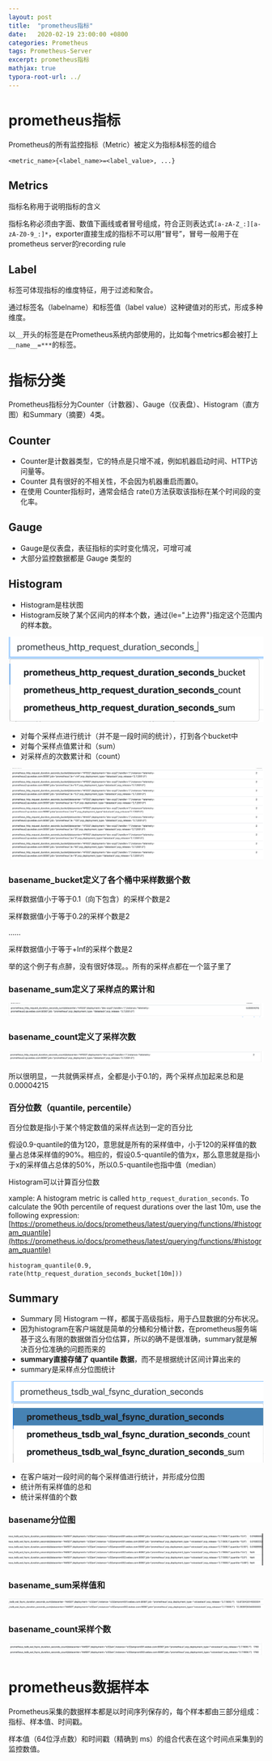 ```yaml
---
layout: post
title:  "prometheus指标"
date:   2020-02-19 23:00:00 +0800
categories: Prometheus
tags: Prometheus-Server
excerpt: prometheus指标
mathjax: true
typora-root-url: ../
---
```


# prometheus指标

Prometheus的所有监控指标（Metric）被定义为指标&标签的组合

```shell
<metric_name>{<label_name>=<label_value>, ...}
```

## Metrics

指标名称用于说明指标的含义

指标名称必须由字面、数值下画线或者冒号组成，符合正则表达式`[a-zA-Z_:][a-zA-Z0-9_:]*`，exporter直接生成的指标不可以用“冒号”，冒号一般用于在prometheus server的recording rule

## Label

标签可体现指标的维度特征，用于过滤和聚合。

通过标签名（labelname）和标签值（label value）这种键值对的形式，形成多种维度。

以`__`开头的标签是在Prometheus系统内部使用的，比如每个metrics都会被打上`__name__=***`的标签。

# 指标分类

Prometheus指标分为Counter（计数器）、Gauge（仪表盘）、Histogram（直方图）和Summary（摘要）4类。

## Counter

* Counter是计数器类型，它的特点是只增不减，例如机器启动时间、HTTP访问量等。
* Counter 具有很好的不相关性，不会因为机器重启而置0。
* 在使用 Counter指标时，通常会结合 rate()方法获取该指标在某个时间段的变化率。

## Gauge

* Gauge是仪表盘，表征指标的实时变化情况，可增可减
* 大部分监控数据都是 Gauge 类型的

## Histogram

* Histogram是柱状图
* Histogram反映了某个区间内的样本个数，通过{le="上边界"}指定这个范围内的样本数。

![image-20200219223556068](/../assets/images/image-20200219223556068.png)

* 对每个采样点进行统计（并不是一段时间的统计），打到各个bucket中
* 对每个采样点值累计和（sum）
* 对采样点的次数累计和（count）

![image-20200219224032527](/../assets/images/image-20200219224032527.png)

### basename_bucket定义了各个桶中采样数据个数

采样数据值小于等于0.1（向下包含）的采样个数是2

采样数据值小于等于0.2的采样个数是2

……

采样数据值小于等于+Inf的采样个数是2

举的这个例子有点醉，没有很好体现。。所有的采样点都在一个篮子里了

### basename_sum定义了采样点的累计和

![image-20200219224453044](/../assets/images/image-20200219224453044.png)

### basename_count定义了采样次数

![image-20200219225319567](/../assets/images/image-20200219225319567.png)

所以很明显，一共就俩采样点，全都是小于0.1的，两个采样点加起来总和是0.00004215

### 百分位数（quantile, percentile）

百分位数是指小于某个特定数值的采样点达到一定的百分比

假设0.9-quantile的值为120，意思就是所有的采样值中，小于120的采样值的数量占总体采样值的90%。相应的，假设0.5-quantile的值为x，那么意思就是指小于x的采样值占总体的50%，所以0.5-quantile也指中值（median）

Histogram可以计算百分位数

xample: A histogram metric is called `http_request_duration_seconds`. To calculate the 90th percentile of request durations over the last 10m, use the following expression: [https://prometheus.io/docs/prometheus/latest/querying/functions/#histogram_quantile](https://prometheus.io/docs/prometheus/latest/querying/functions/#histogram_quantile)

```shell
histogram_quantile(0.9, rate(http_request_duration_seconds_bucket[10m]))
```

## Summary

* Summary 同 Histogram 一样，都属于高级指标，用于凸显数据的分布状况。
* 因为histogram在客户端就是简单的分桶和分桶计数，在prometheus服务端基于这么有限的数据做百分位估算，所以的确不是很准确，summary就是解决百分位准确的问题而来的
* **summary直接存储了 quantile 数据**，而不是根据统计区间计算出来的
* summary是采样点分位图统计

![image-20200219230957079](/../assets/images/image-20200219230957079.png)

* 在客户端对一段时间的每个采样值进行统计，并形成分位图
* 统计所有采样值的总和
* 统计采样值的个数

### basename分位图

![image-20200219231307222](/../assets/images/image-20200219231307222.png)

### basename_sum采样值和

![image-20200219231547149](/../assets/images/image-20200219231547149.png)

### basename_count采样个数

![image-20200219231625126](/../assets/images/image-20200219231625126.png)

# prometheus数据样本

Prometheus采集的数据样本都是以时间序列保存的，每个样本都由三部分组成：指标、样本值、时间戳。

样本值（64位浮点数）和时间戳（精确到 ms）的组合代表在这个时间点采集到的监控数值。


